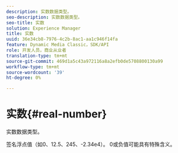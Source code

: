 ```yaml
---
description: 实数数据类型。
seo-description: 实数数据类型。
seo-title: 实数
solution: Experience Manager
title: 实数
uuid: 36e34cb8-7976-4c2b-8ac1-aa1c946f14fa
feature: Dynamic Media Classic，SDK/API
role: 开发人员，商业从业者
translation-type: tm+mt
source-git-commit: 469d1a5c43a972116a8a2efb0de5708800130a99
workflow-type: tm+mt
source-wordcount: '39'
ht-degree: 0%

---
```



# 实数{#real-number}

实数数据类型。

签名浮点值（如0、12.5、245、-2.34e4）。 0或负值可能具有特殊含义。